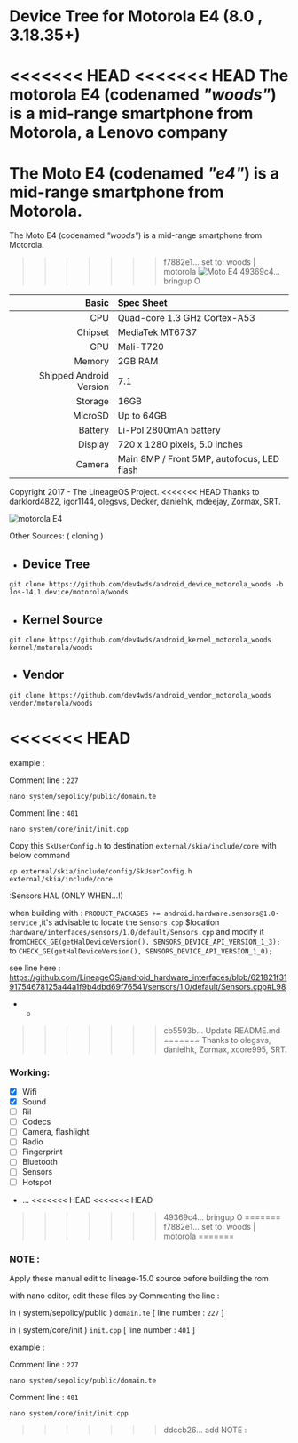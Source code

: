 #                                       Device Tree for Motorola E4 (8.0 , 3.18.35+)

<<<<<<< HEAD
<<<<<<< HEAD
The motorola E4 (codenamed _"woods"_) is a mid-range smartphone from Motorola, a Lenovo company
=======
The Moto E4 (codenamed _"e4"_) is a mid-range smartphone from Motorola.
=======
The Moto E4 (codenamed _"woods"_) is a mid-range smartphone from Motorola.
>>>>>>> f7882e1... set to: woods | motorola
![Moto E4](http://www.digitik.ru/upload/iblock/dd7/dd77003d77e62a8d7b9eb0d840bd3e77.jpg "Moto E4")
>>>>>>> 49369c4... bringup O

Basic   | Spec Sheet
-------:|:-------------------------
CPU     | Quad-core 1.3 GHz Cortex-A53
Chipset | MediaTek MT6737
GPU     | Mali-T720
Memory  | 2GB RAM
Shipped Android Version | 7.1
Storage | 16GB
MicroSD | Up to 64GB
Battery | Li-Pol 2800mAh battery
Display | 720 x 1280 pixels, 5.0 inches
Camera  | Main 8MP / Front 5MP, autofocus, LED flash

Copyright 2017 - The LineageOS Project.
<<<<<<< HEAD
Thanks to darklord4822, igor1144, olegsvs, Decker, danielhk, mdeejay, Zormax, SRT.

![motorola E4](http://www.digitik.ru/upload/iblock/dd7/dd77003d77e62a8d7b9eb0d840bd3e77.jpg "motorola E4")


Other Sources: ( cloning )

* Device Tree
  -------------
```git clone https://github.com/dev4wds/android_device_motorola_woods -b los-14.1 device/motorola/woods ```

* Kernel Source
  ---------------
```git clone https://github.com/dev4wds/android_kernel_motorola_woods kernel/motorola/woods ```

* Vendor 
  --------
```git clone https://github.com/dev4wds/android_vendor_motorola_woods vendor/motorola/woods ```

<<<<<<< HEAD
=======

example :

Comment line : ```227```

```nano system/sepolicy/public/domain.te```

Comment line : ```401```

```nano system/core/init/init.cpp```

Copy this ```SkUserConfig.h``` to destination ```external/skia/include/core```  with below command  

```cp external/skia/include/config/SkUserConfig.h external/skia/include/core```

:Sensors HAL (ONLY WHEN...!)

when building with : ```PRODUCT_PACKAGES += android.hardware.sensors@1.0-service``` ,it's advisable to locate the ```Sensors.cpp``` $location :```hardware/interfaces/sensors/1.0/default/Sensors.cpp``` and modify it  from```CHECK_GE(getHalDeviceVersion(), SENSORS_DEVICE_API_VERSION_1_3);```  to ```CHECK_GE(getHalDeviceVersion(), SENSORS_DEVICE_API_VERSION_1_0);``` 

see line here : https://github.com/LineageOS/android_hardware_interfaces/blob/621821f3191754678125a44a1f9b4dbd69f76541/sensors/1.0/default/Sensors.cpp#L98

- -
>>>>>>> cb5593b... Update README.md
=======
Thanks to olegsvs, danielhk, Zormax, xcore995, SRT.

### Working:
- [x] Wifi
- [x] Sound
- [ ] Ril
- [ ] Codecs
- [ ] Camera, flashlight
- [ ] Radio
- [ ] Fingerprint
- [ ] Bluetooth
- [ ] Sensors
- [ ] Hotspot
- ...
<<<<<<< HEAD
<<<<<<< HEAD
>>>>>>> 49369c4... bringup O
=======
>>>>>>> f7882e1... set to: woods | motorola
=======


### NOTE :

Apply these manual edit to lineage-15.0 source 
before building the rom

with nano editor, edit these files by Commenting the line :

in ( system/sepolicy/public ) 
 ```domain.te``` 
 [ line number : ```227``` ]
 
 in ( system/core/init ) 
 ```init.cpp```
 [ line number : ```401``` ]


example :

Comment line : ```227```

```nano system/sepolicy/public/domain.te```

Comment line : ```401```

```nano system/core/init/init.cpp```
>>>>>>> ddccb26... add NOTE :
